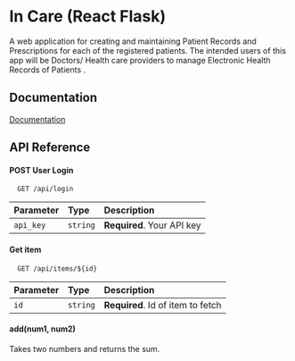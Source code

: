 
# In Care (React Flask)
A web application for creating and maintaining Patient Records and Prescriptions for each of the registered patients. The intended users of this app will be Doctors/ Health care providers to manage Electronic Health Records of Patients . 



## Documentation

[Documentation](https://linktodocumentation)


## API Reference

#### POST User Login

```http
  GET /api/login
```

| Parameter | Type     | Description                |
| :-------- | :------- | :------------------------- |
| `api_key` | `string` | **Required**. Your API key |

#### Get item

```http
  GET /api/items/${id}
```

| Parameter | Type     | Description                       |
| :-------- | :------- | :-------------------------------- |
| `id`      | `string` | **Required**. Id of item to fetch |

#### add(num1, num2)

Takes two numbers and returns the sum.


